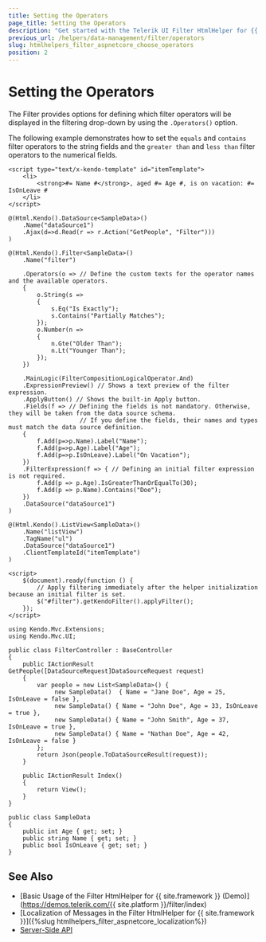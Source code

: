 ```yaml
---
title: Setting the Operators
page_title: Setting the Operators
description: "Get started with the Telerik UI Filter HtmlHelper for {{ site.framework }} and learn how to select its available filter operators."
previous_url: /helpers/data-management/filter/operators
slug: htmlhelpers_filter_aspnetcore_choose_operators
position: 2
---
```


# Setting the Operators

The Filter provides options for defining which filter operators will be displayed in the filtering drop-down by using the `.Operators()` option.

The following example demonstrates how to set the `equals` and `contains` filter operators to the string fields and the `greater than` and `less than` filter operators to the numerical fields.

```View
<script type="text/x-kendo-template" id="itemTemplate">
    <li>
        <strong>#= Name #</strong>, aged #= Age #, is on vacation: #= IsOnLeave #
    </li>
</script>

@(Html.Kendo().DataSource<SampleData>()
    .Name("dataSource1")
    .Ajax(d=>d.Read(r => r.Action("GetPeople", "Filter")))
)

@(Html.Kendo().Filter<SampleData>()
    .Name("filter")

    .Operators(o => // Define the custom texts for the operator names and the available operators.
    {
        o.String(s =>
        {
            s.Eq("Is Exactly");
            s.Contains("Partially Matches");
        });
        o.Number(n =>
        {
            n.Gte("Older Than");
            n.Lt("Younger Than");
        });
    })

    .MainLogic(FilterCompositionLogicalOperator.And)
    .ExpressionPreview() // Shows a text preview of the filter expression.
    .ApplyButton() // Shows the built-in Apply button.
    .Fields(f => // Defining the fields is not mandatory. Otherwise, they will be taken from the data source schema.
                    // If you define the fields, their names and types must match the data source definition.
    {
        f.Add(p=>p.Name).Label("Name");
        f.Add(p=>p.Age).Label("Age");
        f.Add(p=>p.IsOnLeave).Label("On Vacation");
    })
    .FilterExpression(f => { // Defining an initial filter expression is not required.
        f.Add(p => p.Age).IsGreaterThanOrEqualTo(30);
        f.Add(p => p.Name).Contains("Doe");
    })
    .DataSource("dataSource1")
)

@(Html.Kendo().ListView<SampleData>()
    .Name("listView")
    .TagName("ul")
    .DataSource("dataSource1")
    .ClientTemplateId("itemTemplate")
)

<script>
    $(document).ready(function () {
        // Apply filtering immediately after the helper initialization because an initial filter is set.
        $("#filter").getKendoFilter().applyFilter();
    });
</script>
```
```Controller
using Kendo.Mvc.Extensions;
using Kendo.Mvc.UI;

public class FilterController : BaseController
{
    public IActionResult GetPeople([DataSourceRequest]DataSourceRequest request)
    {
        var people = new List<SampleData>() {
             new SampleData()  { Name = "Jane Doe", Age = 25, IsOnLeave = false },
             new SampleData() { Name = "John Doe", Age = 33, IsOnLeave = true },
             new SampleData() { Name = "John Smith", Age = 37, IsOnLeave = true },
             new SampleData() { Name = "Nathan Doe", Age = 42, IsOnLeave = false }
        };
        return Json(people.ToDataSourceResult(request));
    }

    public IActionResult Index()
    {
        return View();
    }
}
```
```Model
public class SampleData
{
    public int Age { get; set; }
    public string Name { get; set; }
    public bool IsOnLeave { get; set; }
}
```

## See Also

* [Basic Usage of the Filter HtmlHelper for {{ site.framework }} (Demo)](https://demos.telerik.com/{{ site.platform }}/filter/index)
* [Localization of Messages in the Filter HtmlHelper for {{ site.framework }}]({%slug htmlhelpers_filter_aspnetcore_localization%})
* [Server-Side API](/api/filter)
